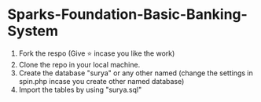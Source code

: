 # Sparks-Foundation-Basic-Banking-System
1. Fork the respo (Give ⭐ incase you like the work)
2. Clone the repo in your local machine.
3. Create the database "surya" or any other named (change the settings in spin.php incase you create other named database)
4. Import the tables by using "surya.sql"
